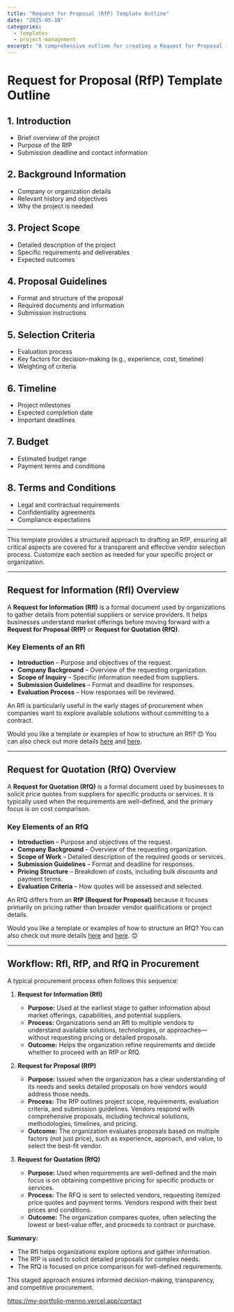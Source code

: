 ```yaml
---
title: "Request for Proposal (RfP) Template Outline"
date: "2025-05-10"
categories:
  - templates
  - project-management
excerpt: "A comprehensive outline for creating a Request for Proposal (RfP) document, including all essential sections and guidance for effective project bidding."
---
```


# Request for Proposal (RfP) Template Outline

## 1. Introduction
- Brief overview of the project
- Purpose of the RfP
- Submission deadline and contact information

## 2. Background Information
- Company or organization details
- Relevant history and objectives
- Why the project is needed

## 3. Project Scope
- Detailed description of the project
- Specific requirements and deliverables
- Expected outcomes

## 4. Proposal Guidelines
- Format and structure of the proposal
- Required documents and information
- Submission instructions

## 5. Selection Criteria
- Evaluation process
- Key factors for decision-making (e.g., experience, cost, timeline)
- Weighting of criteria

## 6. Timeline
- Project milestones
- Expected completion date
- Important deadlines

## 7. Budget
- Estimated budget range
- Payment terms and conditions

## 8. Terms and Conditions
- Legal and contractual requirements
- Confidentiality agreements
- Compliance expectations

---

This template provides a structured approach to drafting an RfP, ensuring all critical aspects are covered for a transparent and effective vendor selection process. Customize each section as needed for your specific project or organization.

---

## Request for Information (RfI) Overview

A **Request for Information (RfI)** is a formal document used by organizations to gather details from potential suppliers or service providers. It helps businesses understand market offerings before moving forward with a **Request for Proposal (RfP)** or **Request for Quotation (RfQ)**.

### Key Elements of an RfI
- **Introduction** – Purpose and objectives of the request.
- **Company Background** – Overview of the requesting organization.
- **Scope of Inquiry** – Specific information needed from suppliers.
- **Submission Guidelines** – Format and deadline for responses.
- **Evaluation Process** – How responses will be reviewed.

An RfI is particularly useful in the early stages of procurement when companies want to explore available solutions without committing to a contract.

Would you like a template or examples of how to structure an RfI? 😊 You can also check out more details [here](https://www.ictportal.nl/ict-lexicon/request-for-information-rfi) and [here](https://en.wikipedia.org/wiki/Request_for_Information).

---

## Request for Quotation (RfQ) Overview

A **Request for Quotation (RfQ)** is a formal document used by businesses to solicit price quotes from suppliers for specific products or services. It is typically used when the requirements are well-defined, and the primary focus is on cost comparison.

### Key Elements of an RfQ
- **Introduction** – Purpose and objectives of the request.
- **Company Background** – Overview of the requesting organization.
- **Scope of Work** – Detailed description of the required goods or services.
- **Submission Guidelines** – Format and deadline for responses.
- **Pricing Structure** – Breakdown of costs, including bulk discounts and payment terms.
- **Evaluation Criteria** – How quotes will be assessed and selected.

An RfQ differs from an **RfP (Request for Proposal)** because it focuses primarily on pricing rather than broader vendor qualifications or project details.

Would you like a template or examples of how to structure an RfQ? You can also check out more details [here](https://www.responsive.io/blog/rfq-templates-examples) and [here](https://en.wikipedia.org/wiki/Request_for_quotation). 😊

---

## Workflow: RfI, RfP, and RfQ in Procurement

A typical procurement process often follows this sequence:

1. **Request for Information (RfI)**
   - **Purpose:** Used at the earliest stage to gather information about market offerings, capabilities, and potential suppliers.
   - **Process:** Organizations send an RfI to multiple vendors to understand available solutions, technologies, or approaches—without requesting pricing or detailed proposals.
   - **Outcome:** Helps the organization refine requirements and decide whether to proceed with an RfP or RfQ.

2. **Request for Proposal (RfP)**
   - **Purpose:** Issued when the organization has a clear understanding of its needs and seeks detailed proposals on how vendors would address those needs.
   - **Process:** The RfP outlines project scope, requirements, evaluation criteria, and submission guidelines. Vendors respond with comprehensive proposals, including technical solutions, methodologies, timelines, and pricing.
   - **Outcome:** The organization evaluates proposals based on multiple factors (not just price), such as experience, approach, and value, to select the best-fit vendor.

3. **Request for Quotation (RfQ)**
   - **Purpose:** Used when requirements are well-defined and the main focus is on obtaining competitive pricing for specific products or services.
   - **Process:** The RFQ is sent to selected vendors, requesting itemized price quotes and payment terms. Vendors respond with their best prices and conditions.
   - **Outcome:** The organization compares quotes, often selecting the lowest or best-value offer, and proceeds to contract or purchase.

**Summary:**
- The RfI helps organizations explore options and gather information.
- The RfP is used to solicit detailed proposals for complex needs.
- The RfQ is focused on price comparison for well-defined requirements.

This staged approach ensures informed decision-making, transparency, and competitive procurement.

https://my-portfolio-menno.vercel.app/contact